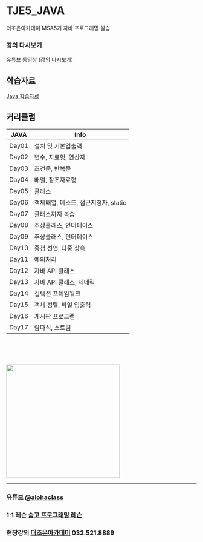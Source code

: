 # TJE5_JAVA
더조은아카데미 MSA5기 자바 프로그래밍 실습


### 강의 다시보기
<a href="https://www.youtube.com/watch?v=MJur5jdtMpc&list=PL4C2AmBC9jOaQx101tfsOzzxFX6uyYmpF" target="_blank">유튜브 동영상 (강의 다시보기)</a>


## 학습자료
<a href="https://wwwaloha.oopy.io/67d7a126-8753-494d-9857-0c6162861680" target="_blank">Java 학습자료</a>


## 커리큘럼

| JAVA | Info |
| ------ | ------ |
| Day01 | 설치 및 기본입출력 |
| Day02 | 변수, 자료형, 연산자 |
| Day03 | 조건문, 반복문 |
| Day04 | 배열, 참조자료형 |
| Day05 | 클래스 |
| Day06 | 객체배열, 메소드, 접근지정자, static |
| Day07 | 클래스까지 복습 |
| Day08 | 추상클래스, 인터페이스 |
| Day09 | 추상클래스, 인터페이스 |
| Day10 | 중첩 선언, 다중 상속 |
| Day11 | 예외처리 |
| Day12 | 자바 API 클래스 |
| Day13 | 자바 API 클래스, 제네릭 |
| Day14 | 컬렉션 프레임워크 |
| Day15 | 객체 정렬, 파일 입출력 |
| Day16 | 게시판 프로그램 |
| Day17 | 람다식, 스트림 |




<br><br><br>


<img src="https://i.imgur.com/CbuD3gl.png" width="300">


<hr>

### 유튜브 [@alohaclass](https://www.youtube.com/@alohaclass8075)

### 1:1 레슨 [숨고 프로그래밍 레슨](https://soomgo.com/profile/users/717340)

### 현장강의 [더조은아카데미](http://bu.tjoeun.co.kr/) 032.521.8889
